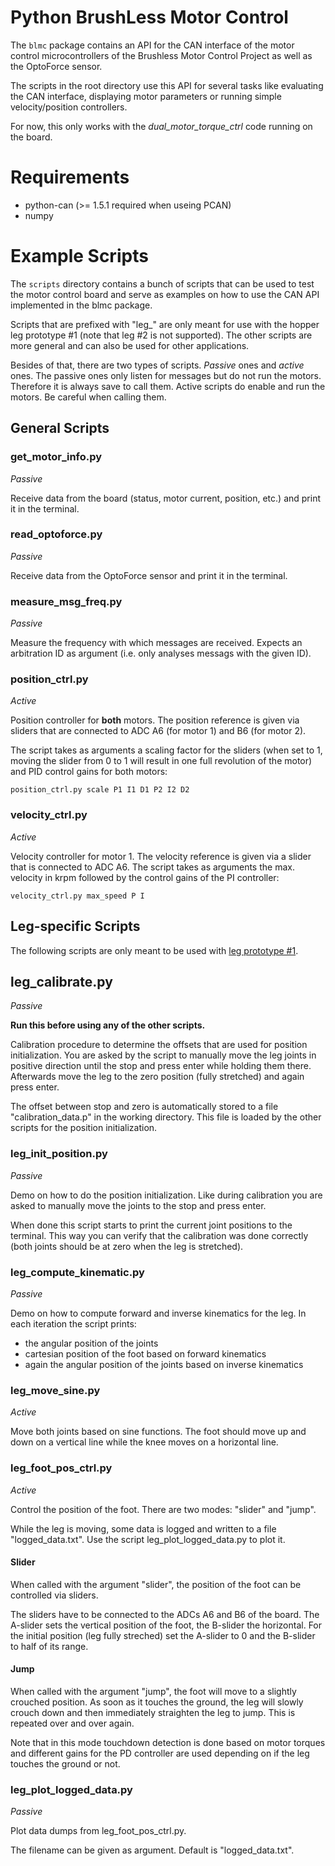 Python BrushLess Motor Control
==============================

The `blmc` package contains an API for the CAN interface of the motor control
microcontrollers of the Brushless Motor Control Project as well as the
OptoForce sensor.

The scripts in the root directory use this API for several tasks like
evaluating the CAN interface, displaying motor parameters or running simple
velocity/position controllers.

For now, this only works with the *dual_motor_torque_ctrl* code running on the
board.


Requirements
============

 * python-can (>= 1.5.1 required when useing PCAN)
 * numpy


Example Scripts
===============

The `scripts` directory contains a bunch of scripts that can be used to test
the motor control board and serve as examples on how to use the CAN API
implemented in the blmc package.

Scripts that are prefixed with "leg_" are only meant for use with the hopper
leg prototype #1 (note that leg #2 is not supported).  The other scripts are
more general and can also be used for other applications.

Besides of that, there are two types of scripts. *Passive* ones and *active*
ones.  The passive ones only listen for messages but do not run the motors.
Therefore it is always save to call them.  Active scripts do enable and run the
motors.  Be careful when calling them.


General Scripts
---------------

### get_motor_info.py

*Passive*

Receive data from the board (status, motor current, position, etc.) and print
it in the terminal.

### read_optoforce.py

*Passive*

Receive data from the OptoForce sensor and print it in the terminal.

### measure_msg_freq.py

*Passive*

Measure the frequency with which messages are received.  Expects an arbitration
ID as argument (i.e. only analyses messags with the given ID).

### position_ctrl.py

*Active*

Position controller for **both** motors.  The position reference is given via
sliders that are connected to ADC A6 (for motor 1) and B6 (for motor 2).

The script takes as arguments a scaling factor for the sliders (when set to 1,
moving the slider from 0 to 1 will result in one full revolution of the motor)
and PID control gains for both motors:

    position_ctrl.py scale P1 I1 D1 P2 I2 D2

### velocity_ctrl.py

*Active*

Velocity controller for motor 1.  The velocity reference is given via a slider
that is connected to ADC A6.  The script takes as arguments the max. velocity
in krpm followed by the control gains of the PI controller:

    velocity_ctrl.py max_speed P I


Leg-specific Scripts
--------------------

The following scripts are only meant to be used with [leg prototype
#1](https://atlas.is.localnet/confluence/display/AMDW/Leg+Prototype+%231).


## leg_calibrate.py

*Passive*

**Run this before using any of the other scripts.**

Calibration procedure to determine the offsets that are used for position
initialization.  You are asked by the script to manually move the leg joints in
positive direction until the stop and press enter while holding them there.
Afterwards move the leg to the zero position (fully stretched) and again press
enter.

The offset between stop and zero is automatically stored to a file
"calibration_data.p" in the working directory.  This file is loaded by the
other scripts for the position initialization.

### leg_init_position.py

*Passive*

Demo on how to do the position initialization.  Like during calibration you are
asked to manually move the joints to the stop and press enter.

When done this script starts to print the current joint positions to the
terminal.  This way you can verify that the calibration was done correctly
(both joints should be at zero when the leg is stretched).

### leg_compute_kinematic.py

*Passive*

Demo on how to compute forward and inverse kinematics for the leg.  In each
iteration the script prints:

 * the angular position of the joints
 * cartesian position of the foot based on forward kinematics
 * again the angular position of the joints based on inverse kinematics

### leg_move_sine.py

*Active*

Move both joints based on sine functions.  The foot should move up and down on
a vertical line while the knee moves on a horizontal line.

### leg_foot_pos_ctrl.py

*Active*

Control the position of the foot.  There are two modes: "slider" and "jump".

While the leg is moving, some data is logged and written to a file
"logged_data.txt".  Use the script leg_plot_logged_data.py to plot it.

#### Slider

When called with the argument "slider", the position of the foot can be
controlled via sliders.

The sliders have to be connected to the ADCs A6 and B6 of the board.  The
A-slider sets the vertical position of the foot, the B-slider the horizontal.
For the initial position (leg fully streched) set the A-slider to 0 and the
B-slider to half of its range.

#### Jump

When called with the argument "jump", the foot will move to a slightly crouched
position.  As soon as it touches the ground, the leg will slowly crouch down
and then immediately straighten the leg to jump.  This is repeated over and
over again.

Note that in this mode touchdown detection is done based on motor torques and
different gains for the PD controller are used depending on if the leg touches
the ground or not.


### leg_plot_logged_data.py

*Passive*

Plot data dumps from leg_foot_pos_ctrl.py.

The filename can be given as argument. Default is "logged_data.txt".
